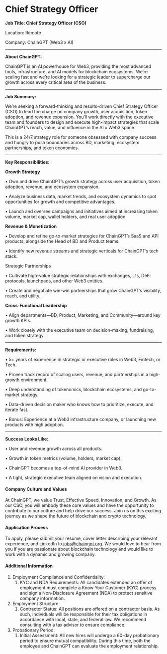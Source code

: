 # Chief Strategy Officer

**Job Title: Chief Strategy Officer (CSO)**

Location: Remote

Company: ChainGPT (Web3 x AI)

***

**About ChainGPT:**

ChainGPT is an AI powerhouse for Web3, providing the most advanced tools, infrastructure, and AI models for blockchain ecosystems. We’re scaling fast and we’re looking for a strategic leader to supercharge our growth across every critical area of the business.

***

**Job Summary:**

We’re seeking a forward-thinking and results-driven Chief Strategy Officer (CSO) to lead the charge on company growth, user acquisition, token adoption, and revenue expansion. You’ll work directly with the executive team and founders to design and execute high-impact strategies that scale ChainGPT’s reach, value, and influence in the AI x Web3 space.

This is a 24/7 strategy role for someone obsessed with company success and hungry to push boundaries across BD, marketing, ecosystem partnerships, and token economics.

***

**Key Responsibilities:**

**Growth Strategy**

• Own and drive ChainGPT’s growth strategy across user acquisition, token adoption, revenue, and ecosystem expansion.

• Analyze business data, market trends, and ecosystem dynamics to spot opportunities for growth and competitive advantages.

• Launch and oversee campaigns and initiatives aimed at increasing token volume, market cap, wallet holders, and real user adoption.

**Revenue & Monetization**

• Develop and refine go-to-market strategies for ChainGPT’s SaaS and API products, alongside the Head of BD and Product teams.

• Identify new revenue streams and strategic verticals for ChainGPT’s tech stack.

Strategic Partnerships

• Cultivate high-value strategic relationships with exchanges, L1s, DeFi protocols, launchpads, and other Web3 entities.

• Create and negotiate win-win partnerships that grow ChainGPT’s visibility, reach, and utility.

**Cross-Functional Leadership**

• Align departments—BD, Product, Marketing, and Community—around key growth KPIs.

• Work closely with the executive team on decision-making, fundraising, and token strategy.

***

**Requirements:**

• 5+ years of experience in strategic or executive roles in Web3, Fintech, or Tech.

• Proven track record of scaling users, revenue, and partnerships in a high-growth environment.

• Deep understanding of tokenomics, blockchain ecosystems, and go-to-market strategy.

• Data-driven decision maker who knows how to prioritize, execute, and iterate fast.

• Bonus: Experience at a Web3 infrastructure company, or launching new products with high adoption.

***

**Success Looks Like:**

• User and revenue growth across all products.

• Growth in token metrics (volume, holders, market cap).

• ChainGPT becomes a top-of-mind AI provider in Web3.

• A tight, strategic executive team aligned on vision and execution.

#### Company Culture and Values

At ChainGPT, we value Trust, Effective Speed, Innovation, and Growth. As our CSO, you will embody these core values and have the opportunity to contribute to our culture and help drive our success. Join us on this exciting journey as we shape the future of blockchain and crypto technology.

#### Application Process

To apply, please submit your resume, cover letter describing your relevant experience, and LinkedIn to[ jobs@chaingpt.org](mailto:jobs@chaingpt.org). We would love to hear from you if you are passionate about blockchain technology and would like to work with a dynamic and growing company.

#### Additional Information

1. Employment Compliance and Confidentiality:
   1. KYC and NDA Requirements: All candidates extended an offer of employment must complete a Know Your Customer (KYC) process and sign a Non-Disclosure Agreement (NDA) to protect sensitive company information.
2. Employment Structure:
   1. Contractor Status: All positions are offered on a contractor basis. As such, individuals will be responsible for their tax obligations in accordance with local, state, and federal law. We recommend consulting with a tax advisor to ensure compliance.
3. Probationary Period:
   1. Initial Assessment: All new hires will undergo a 60-day probationary period to ensure mutual compatibility. During this time, both the employee and ChainGPT can evaluate the employment relationship.

